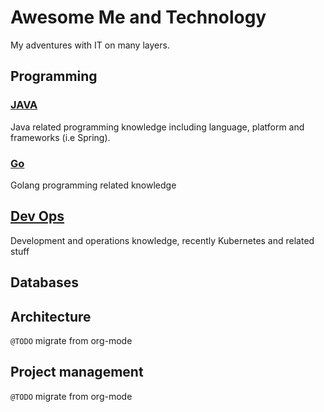 # Awesome Me and Technology

My adventures with IT on many layers.

## Programming

### [JAVA](programming/java/README.md)

Java related programming knowledge including language, platform and frameworks (i.e Spring).

### [Go](programming/go/README.md)

Golang programming related knowledge

## [Dev Ops](ops/README.md)

Development and operations knowledge, recently Kubernetes and related stuff

## Databases

## Architecture

`@TODO` migrate from org-mode

## Project management

`@TODO` migrate from org-mode
